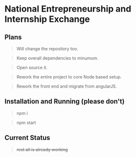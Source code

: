 # National Entrepreneurship and Internship Exchange

## Plans

> Will change the repository too.

> Keep overall dependencies to minumum.

> Open source it.

> Rework the entire project to core Node based setup.

> Rework the front end and migrate from angularJS.

## Installation and Running (please don't)

> npm i

> npm start

## Current Status

> ~~rest all is already working~~
